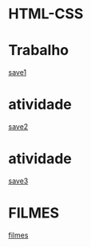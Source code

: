 # HTML-CSS
 <H1>Trabalho</H1>
 <a href="https://paulo1707.github.io/HTML-CSS/2trabalho">save1</a>

<H1>atividade</H1>
 <a href="https://paulo1707.github.io/HTML-CSS/exe001">save2</a>

<H1>atividade</H1>
 <a href="https://paulo1707.github.io/HTML-CSS/exe019">save3</a>
 <H1>FILMES</H1>
 <a href=" https://paulo1707.github.io/HTML-CSS/FILMES">filmes</a>

 